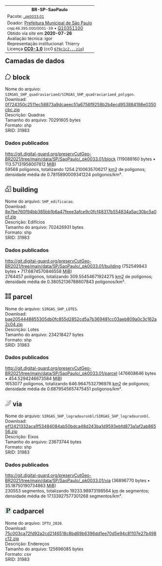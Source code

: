 <aside>
<table align="right">
<tr><th>BR-SP-SaoPaulo</th></tr>
<tr><td>
Pacote: <a target="_git" href="http://git.digital-guard.org/preserv-BR/blob/main/data/SP/SaoPaulo/_pk0033.01"><small>_pk0033.01</small></a>
</td></tr>
<tr><td>
Doador: <a rel="external" target="_doador" href="http://www.capital.sp.gov.br/">Prefeitura Municipal de São Paulo</a><br/>
<small>cnpj:46.395.000/0001-39</small> • <a rel="external" target="_doador" href="https://www.wikidata.org/wiki/Q10351100">Q10351100</a></small><br/>
Obtido via <i>site</i> em <b>2020-07-26</b><br/>
Avaliação técnica: igor<br/>
Representação institucional: Thierry<br/>
Licença <a rel="external" target="_doador" href="https://creativecommons.org/publicdomain/zero/1.0/"><b>CC0-1.0</b></a> (cc0 <a title="SHA256 679c1c29a07170adeaf8e29feb9d5e33375cff18813f431bf28f3f3bc31675ef.zip" href="http://dl.digital-guard.org/679c1c29a07170adeaf8e29feb9d5e33375cff18813f431bf28f3f3bc31675ef.zip"><code>679c1c2...zip</code></a>)
</td></tr>
</table>
</aside>

<section>

# Camadas de dados
## <img src="https://raw.githubusercontent.com/digital-guard/preserv/main/docs/assets/layerIcon-block.png" alt="block" width="20"/> block

Nome do arquivo: `SIRGAS_SHP_quadraviariaed/SIRGAS_SHP_quadraviariaed_polygon`.<br/>Download: <a title="SHA256" href="http://dl.digital-guard.org/0f724350c2511ec58873a9dcaeec51a6756f9258b2b4ecd953884198e0350cbc.zip">0f724350c2511ec58873a9dcaeec51a6756f9258b2b4ecd953884198e0350cbc.zip</a><br/>Descrição: Quadras<br/>Tamanho do arquivo: 70291605 bytes<br/>Formato: shp<br/>SRID: 31983




### Dados publicados
<a title="SHA256" href="http://git.digital-guard.org/preservCutGeo-BR2021/tree/main/data/SP/SaoPaulo/_pk0033.01/block">http://git.digital-guard.org/preservCutGeo-BR2021/tree/main/data/SP/SaoPaulo/_pk0033.01/block</a>
(119088160 bytes • 113.57131958007812 <abbr title="mebibyte">MiB</abbr>)<br />
59568 polígonos, totalizando 1254.2100635706217 <abbr title="quilômetros quadrados">km2</abbr> de polígonos;<br/>densidade média de 0.7815890009341224 polígonos/km².
## <img src="https://raw.githubusercontent.com/digital-guard/preserv/main/docs/assets/layerIcon-building.png" alt="building" width="20"/> building

Nome do arquivo: `SHP_edificacao`.<br/>Download: <a title="SHA256" href="http://dl.digital-guard.org/8e7be760f94bb385bb1b6a47feee3afce9c0fcf48317b554834a5ac30bc5a0cf.zip">8e7be760f94bb385bb1b6a47feee3afce9c0fcf48317b554834a5ac30bc5a0cf.zip</a><br/>Descrição: Edifícios<br/>Tamanho do arquivo: 702426931 bytes<br/>Formato: shp<br/>SRID: 31983




### Dados publicados
<a title="SHA256" href="http://git.digital-guard.org/preservCutGeo-BR2021/tree/main/data/SP/SaoPaulo/_pk0033.01/building">http://git.digital-guard.org/preservCutGeo-BR2021/tree/main/data/SP/SaoPaulo/_pk0033.01/building</a>
(752549843 bytes • 717.6874570846558 <abbr title="mebibyte">MiB</abbr>)<br />
2764457 polígonos, totalizando 309.55454671924275 <abbr title="quilômetros quadrados">km2</abbr> de polígonos;<br/>densidade média de 0.38052136788607843 polígonos/km².
## <img src="https://raw.githubusercontent.com/digital-guard/preserv/main/docs/assets/layerIcon-parcel.png" alt="parcel" width="20"/> parcel

Nome do arquivo: `SIRGAS_SHP_LOTES`.<br/>Download: <a title="SHA256" href="http://dl.digital-guard.org/bae2054448855305db0fc855d2852cd5a7b369481cc03aeb809a0c3c162a2c04.zip">bae2054448855305db0fc855d2852cd5a7b369481cc03aeb809a0c3c162a2c04.zip</a><br/>Descrição: Lotes<br/>Tamanho do arquivo: 234218427 bytes<br/>Formato: shp<br/>SRID: 31983




### Dados publicados
<a title="SHA256" href="http://git.digital-guard.org/preservCutGeo-BR2021/tree/main/data/SP/SaoPaulo/_pk0033.01/parcel">http://git.digital-guard.org/preservCutGeo-BR2021/tree/main/data/SP/SaoPaulo/_pk0033.01/parcel</a>
(476608646 bytes • 454.5294246673584 <abbr title="mebibyte">MiB</abbr>)<br />
1653077 polígonos, totalizando 646.9647532796976 <abbr title="quilômetros quadrados">km2</abbr> de polígonos;<br/>densidade média de 0.6879545657475451 polígonos/km².
## <img src="https://raw.githubusercontent.com/digital-guard/preserv/main/docs/assets/layerIcon-via.png" alt="via" width="20"/> via

Nome do arquivo: `SIRGAS_SHP_logradouronbl/SIRGAS_SHP_logradouronbl`.<br/>Download: <a title="SHA256" href="http://dl.digital-guard.org/ef12421332aca1f53484084ab50bdca48d243ba1d9593ebfd873a1af2ab86556.zip">ef12421332aca1f53484084ab50bdca48d243ba1d9593ebfd873a1af2ab86556.zip</a><br/>Descrição: Eixos<br/>Tamanho do arquivo: 23673744 bytes<br/>Formato: shp<br/>SRID: 31983




### Dados publicados
<a title="SHA256" href="http://git.digital-guard.org/preservCutGeo-BR2021/tree/main/data/SP/SaoPaulo/_pk0033.01/via">http://git.digital-guard.org/preservCutGeo-BR2021/tree/main/data/SP/SaoPaulo/_pk0033.01/via</a>
(36896770 bytes • 35.18750190734863 <abbr title="mebibyte">MiB</abbr>)<br />
230553 segmentos, totalizando 19233.98973198564 <abbr title="quilômetros">km</abbr> de segmentos;<br/>densidade média de 17.133927577301268 segmentos/km².
## <img src="https://raw.githubusercontent.com/digital-guard/preserv/main/docs/assets/layerIcon-cadparcel.png" alt="cadparcel" width="20"/> cadparcel

Nome do arquivo: `IPTU_2020`.<br/>Download: <a title="SHA256" href="http://dl.digital-guard.org/75c003ca72fd92a2cd2146518c8bd69b6396dd1ee70d5e94c81107e27b498c12.zip">75c003ca72fd92a2cd2146518c8bd69b6396dd1ee70d5e94c81107e27b498c12.zip</a><br/>Descrição: Endereços<br/>Tamanho do arquivo: 125696085 bytes<br/>Formato: csv<br/>SRID: 31983







</section>

